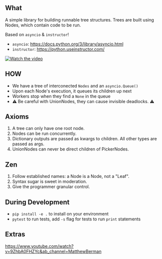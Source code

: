## What ##
A simple library for building runnable tree structures. Trees are built using Nodes, which
contain code to be run.

Based on `asyncio` & `instructor`!

- `asyncio`: https://docs.python.org/3/library/asyncio.html
- `instructor`: https://python.useinstructor.com/

[![Watch the video](https://img.youtube.com/vi/yj-wSRJwrrc/maxresdefault.jpg)](https://www.youtube.com/embed/yj-wSRJwrrc)

## HOW ##
- We have a tree of interconected `Nodes` and an `asyncio.Queue()`
- Upon each Node's execution, it queues its children up next
- Workers stop when they find a `None` in the queue
- ⚠️ Be careful with UnionNodes, they can cause invisible deadlocks. ⚠️

## Axioms ##
1) A tree can only have one root node.
2) Nodes can be run concurrently.
3) Dictionary outputs are passed as kwargs to children. All other types are passed as args.
4) UnionNodes can never be direct children of PickerNodes.

## Zen ##
1. Follow established names: a Node is a Node, not a "Leaf".
2. Syntax sugar is sweet in moderation.
3. Give the programmer granular control.

## During Development ##
- `pip install -e .` to install on your environment
- `pytest` to run tests, add `-s` flag for tests to run `print` statements

## Extras ##
https://www.youtube.com/watch?v=9ZhbA0FHZYc&ab_channel=MatthewBerman
